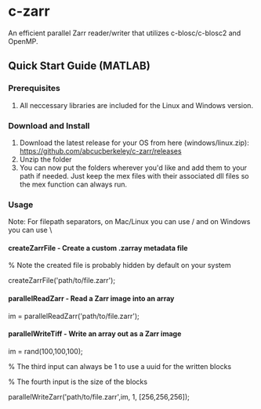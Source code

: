 # c-zarr
An efficient parallel Zarr reader/writer that utilizes c-blosc/c-blosc2 and OpenMP.

## Quick Start Guide (MATLAB)

### Prerequisites
1. All neccessary libraries are included for the Linux and Windows version.

### Download and Install
1. Download the latest release for your OS from here (windows/linux.zip): https://github.com/abcucberkeley/c-zarr/releases
2. Unzip the folder
3. You can now put the folders wherever you'd like and add them to your path if needed. Just keep the mex files with their associated dll files so the mex function can always run.

### Usage
Note: For filepath separators, on Mac/Linux you can use / and on Windows you can use \

#### createZarrFile - Create a custom .zarray metadata file
% Note the created file is probably hidden by default on your system

createZarrFile('path/to/file.zarr');

#### parallelReadZarr - Read a Zarr image into an array
im = parallelReadZarr('path/to/file.zarr');

#### parallelWriteTiff - Write an array out as a Zarr image
im = rand(100,100,100);

% The third input can always be 1 to use a uuid for the written blocks

% The fourth input is the size of the blocks

parallelWriteZarr('path/to/file.zarr',im, 1, [256,256,256]);
